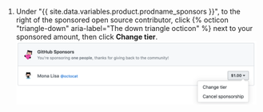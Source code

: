1. Under "{{ site.data.variables.product.prodname_sponsors }}", to the right of the sponsored open source contributor, click {% octicon "triangle-down" aria-label="The down triangle octicon" %} next to your sponsored amount, then click **Change tier**.
  ![Change tier button](/assets/images/help/billing/edit-sponsor-billing.png)
